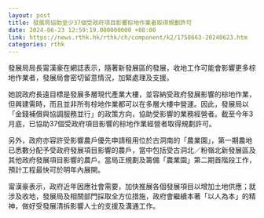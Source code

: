 ```yaml
---
layout: post
title: 發展局協助至少37個受政府項目影響棕地作業者取得規劃許可
date: 2024-06-23 12:59:19.000000000 +08:00
link: https://news.rthk.hk/rthk/ch/component/k2/1758663-20240623.htm
categories: rthk
---
```


發展局局長甯漢豪在網誌表示，隨著新發展區的發展，收地工作可能會影響更多棕地作業者，發展局會密切留意情況，加緊處理及支援。

她說政府長遠目標是發展多層現代產業大樓，並容納受政府發展影響的棕地作業，但興建需時，而且並非所有棕地作業都可以在多層大樓中營運。因此，發展局以「金錢補償與協調服務並行」的政策方向，協助受影響的業務經營者。截至今年3月底，已協助37個受政府項目影響的棕地作業經營者取得規劃許可。

另外，政府亦容許受影響農戶優先申請租用位於古洞南的「農業園」，第一期農地已悉數分配予受政府發展項目影響的農戶，當中包括受古洞北／粉嶺北新發展區及其他政府發展項目影響的農戶。當局正規劃及籌備「農業園」第二期首階段工作，預計工程最快可於明年內展開。

甯漢豪表示，政府近年因應社會需要，加快推展各個發展項目以增加土地供應；就涉及收地，發展局及相關部門採取全方位措施，政府會繼續本著「以人為本」的精神，做好受發展清拆影響人士的支援及溝通工作。
